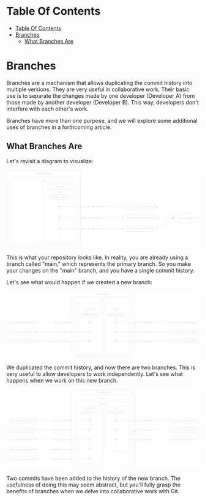 # Table Of Contents

- [Table Of Contents](#table-of-contents)
- [Branches](#branches)
  - [What Branches Are](#what-branches-are)

# Branches

Branches are a mechanism that allows duplicating the commit history into multiple versions. They are very useful in collaborative work. Their basic use is to separate the changes made by one developer (Developer A) from those made by another developer (Developer B). This way, developers don't interfere with each other's work.

Branches have more than one purpose, and we will explore some additional uses of branches in a forthcoming article.

## What Branches Are

Let's revisit a diagram to visualize:

![one branch](../assets/one-branch-repo.png)

This is what your repository looks like. In reality, you are already using a branch called "main," which represents the primary branch. So you make your changes on the "main" branch, and you have a single commit history.

Let's see what would happen if we created a new branch:

![two branches](../assets/two-branch-repo.png)

We duplicated the commit history, and now there are two branches. This is very useful to allow developers to work independently. Let's see what happens when we work on this new branch.

![new commit on new branch](../assets/new-commits.png)

Two commits have been added to the history of the new branch. The usefulness of doing this may seem abstract, but you'll fully grasp the benefits of branches when we delve into collaborative work with Git.